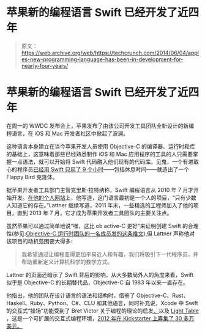 # 苹果新的编程语言 Swift 已经开发了近四年 

> 原文：<https://web.archive.org/web/https://techcrunch.com/2014/06/04/apples-new-programming-language-has-been-in-development-for-nearly-four-years/>

# 苹果新的编程语言 Swift 已经开发了近四年

在周一的 WWDC 发布会上，苹果发布了由该公司开发工具团队全新设计的新编程语言，在 iOS 和 Mac 开发者社区中掀起了波澜。

这种语言本身建立在当今苹果开发人员使用 Objective-C 的编译器、运行时和库的基础上，这意味着那些已经熟悉制作 iOS 和 Mac 应用程序的工具的人只需要掌握一点语法，就可以开始将 Swift 代码融入他们现有的代码库。见鬼，一个有进取心的程序员[已经用 Swift 只用了 9 个小时](https://web.archive.org/web/20221216204216/https://techcrunch.com/2014/06/04/a-developer-cloned-flappy-bird-using-apples-new-programming-language-swift-in-a-matter-of-hours/?ncid=rss)——包括休息时间——就造出了一个 Flappy Bird 克隆体。

据苹果开发者工具部门主管克里斯·拉特纳称，Swift 编程语言从 2010 年 7 月才开始开发。[在他的个人网站](https://web.archive.org/web/20221216204216/http://nondot.org/sabre/)上，他写道，这门语言最初是一个人的项目，“只有少数人知道它的存在。”Lattner 继续写道，2011 年末，一些精选的工程师加入了他的项目，直到 2013 年 7 月，它才成为苹果开发者工具团队的主要关注点。

虽然苹果可以通过简单地说“嘿，这比 ob active-C 更好”来证明创建 Swift 的合理性(参见:[Objective-C 运行时团队的一名成员发的这条推文](https://web.archive.org/web/20221216204216/https://twitter.com/gparker/status/473549718983671808)),但 Lattner 声称他对该项目的动机范围要大得多:

> 我希望通过让编程变得更加平易近人和有趣，我们将吸引下一代程序员，并帮助重新定义计算机科学的教学方式。

Lattner 的页面还暗示了 Swift 背后的影响，从大多数局外人的角度来看，Swift 似乎是 Objective-C 的长期替代品，Objective-C 自 1983 年以来一直存在。

他指出，他的团队在设计语言的语法和结构时，借鉴了 Objective-C、Rust、Haskell、Ruby、Python、C#、CLU 和其他语言，同时补充说，Xcode 中 Swift 的交互式“操场”功能受到了 Bret Victor 关于编程的理论的启发[、](https://web.archive.org/web/20221216204216/http://worrydream.com/#!/LearnableProgramming)以及 [Light Table](https://web.archive.org/web/20221216204216/http://www.lighttable.com/) ，这是一个可扩展的交互式编程环境，[2012 年在 Kickstarter 上筹集了 30 多万美元。](https://web.archive.org/web/20221216204216/https://www.kickstarter.com/projects/ibdknox/light-table)